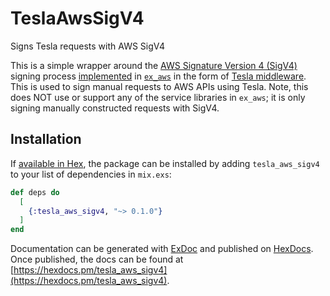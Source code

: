 # TeslaAwsSigV4

Signs Tesla requests with AWS SigV4

This is a simple wrapper around the [AWS Signature Version 4 (SigV4)](https://github.com/teamon/tesla#middleware) signing process [implemented](https://github.com/ex-aws/ex_aws/blob/master/lib/ex_aws/auth.ex) in [`ex_aws`](https://github.com/ex-aws/ex_aws) in the form of [Tesla middleware](https://github.com/teamon/tesla#middleware). This is used to sign manual requests to AWS APIs using Tesla. Note, this does NOT use or support any of the service libraries in `ex_aws`; it is only signing manually constructed requests with SigV4.

## Installation

If [available in Hex](https://hex.pm/docs/publish), the package can be installed
by adding `tesla_aws_sigv4` to your list of dependencies in `mix.exs`:

```elixir
def deps do
  [
    {:tesla_aws_sigv4, "~> 0.1.0"}
  ]
end
```

Documentation can be generated with [ExDoc](https://github.com/elixir-lang/ex_doc)
and published on [HexDocs](https://hexdocs.pm). Once published, the docs can
be found at [https://hexdocs.pm/tesla_aws_sigv4](https://hexdocs.pm/tesla_aws_sigv4).

